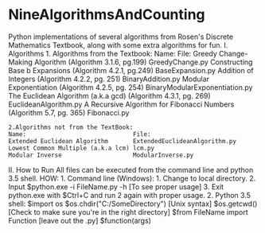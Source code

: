 # NineAlgorithmsAndCounting
Python implementations of several algorithms from Rosen's Discrete Mathematics Textbook, along with some extra algorithms for fun.
I. Algorithms
    1. Algorithms from the Textbook:
    Name:                                                                 File:
    Greedy Change-Making Algorithm (Algorithm 3.1.6, pg.199)              GreedyChange.py 
    Constructing Base b Expansions (Algorithm 4.2.1, pg.249)              BaseExpansion.py
    Addition of Integers (Algorithm 4.2.2, pg. 251)                       BinaryAddition.py
    Modular Exponentiation (Algorithm 4.2.5, pg. 254)                     BinaryModularExponentiation.py
    The Euclidean Algorithm (a.k.a gcd) (Algorithm 4.3.1, pg. 269)        EuclideanAlgorithm.py
    A Recursive Algorithm for Fibonacci Numbers (Algorithm 5.7, pg. 365)  Fibonacci.py
    
    2.Algorithms not from the TextBook:
    Name:                              File:
    Extended Euclidean Algorithm       ExtendedEuclideanAlgorithm.py
    Lowest Common Multiple (a.k.a lcm) lcm.py
    Modular Inverse                    ModularInverse.py

II. How to Run
    All files can be executed from the command line and python 3.5 shell.
    HOW:
    1. Command line (Windows):
        1. Change to local directory.
        2. Input $python.exe -i FileName.py -h [To see proper usage]
        3. Exit python.exe with $Ctrl+C and run 2 again with proper usage.
    2. Python 3.5 shell:
        $import os
        $os.chdir("C:/SomeDirectory") [Unix syntax]
        $os.getcwd() [Check to make sure you're in the right directory]
        $from FileName import Function [leave out the .py]
        $function(args)
